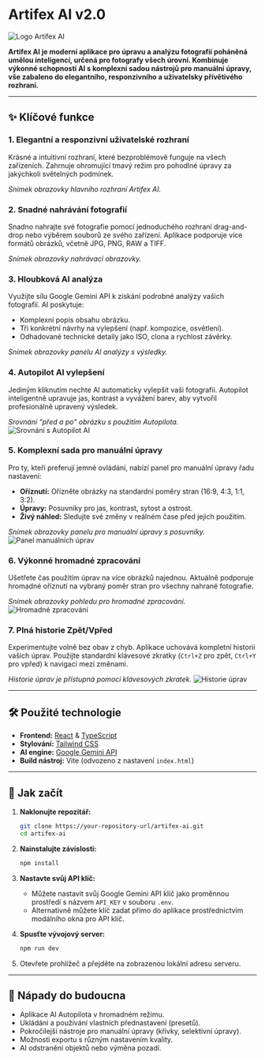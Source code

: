 # Artifex AI v2.0

![Logo Artifex AI](https://i.imgur.com/kvJSt3g.png)

**Artifex AI je moderní aplikace pro úpravu a analýzu fotografií poháněná umělou inteligencí, určená pro fotografy všech úrovní. Kombinuje výkonné schopnosti AI s komplexní sadou nástrojů pro manuální úpravy, vše zabaleno do elegantního, responzivního a uživatelsky přívětivého rozhraní.**

---

## ✨ Klíčové funkce

### 1. Elegantní a responzivní uživatelské rozhraní
Krásné a intuitivní rozhraní, které bezproblémově funguje na všech zařízeních. Zahrnuje ohromující tmavý režim pro pohodlné úpravy za jakýchkoli světelných podmínek.

*Snímek obrazovky hlavního rozhraní Artifex AI.*



### 2. Snadné nahrávání fotografií
Snadno nahrajte své fotografie pomocí jednoduchého rozhraní drag-and-drop nebo výběrem souborů ze svého zařízení. Aplikace podporuje více formátů obrázků, včetně JPG, PNG, RAW a TIFF.

*Snímek obrazovky nahrávací obrazovky.*



### 3. Hloubková AI analýza
Využijte sílu Google Gemini API k získání podrobné analýzy vašich fotografií. AI poskytuje:
- Komplexní popis obsahu obrázku.
- Tři konkrétní návrhy na vylepšení (např. kompozice, osvětlení).
- Odhadované technické detaily jako ISO, clona a rychlost závěrky.

*Snímek obrazovky panelu AI analýzy s výsledky.*



### 4. Autopilot AI vylepšení
Jediným kliknutím nechte AI automaticky vylepšit vaši fotografii. Autopilot inteligentně upravuje jas, kontrast a vyvážení barev, aby vytvořil profesionálně upravený výsledek.

*Srovnání "před a po" obrázku s použitím Autopilota.*
![Srovnání s Autopilot AI](https://via.placeholder.com/600x300.png?text=Srovnání+před+a+po+Autopilotu)

### 5. Komplexní sada pro manuální úpravy
Pro ty, kteří preferují jemné ovládání, nabízí panel pro manuální úpravy řadu nastavení:
- **Oříznutí:** Ořízněte obrázky na standardní poměry stran (16:9, 4:3, 1:1, 3:2).
- **Úpravy:** Posuvníky pro jas, kontrast, sytost a ostrost.
- **Živý náhled:** Sledujte své změny v reálném čase před jejich použitím.

*Snímek obrazovky panelu pro manuální úpravy s posuvníky.*
![Panel manuálních úprav](https://via.placeholder.com/600x300.png?text=Panel+s+nástroji+pro+manuální+úpravy)

### 6. Výkonné hromadné zpracování
Ušetřete čas použitím úprav na více obrázků najednou. Aktuálně podporuje hromadné oříznutí na vybraný poměr stran pro všechny nahrané fotografie.

*Snímek obrazovky pohledu pro hromadné zpracování.*
![Hromadné zpracování](https://via.placeholder.com/600x300.png?text=Náhled+hromadného+zpracování)

### 7. Plná historie Zpět/Vpřed
Experimentujte volně bez obav z chyb. Aplikace uchovává kompletní historii vašich úprav. Použijte standardní klávesové zkratky (`Ctrl+Z` pro zpět, `Ctrl+Y` pro vpřed) k navigaci mezi změnami.

*Historie úprav je přístupná pomocí klávesových zkratek.*
![Historie úprav](https://via.placeholder.com/600x300.png?text=Historie+úprav+dostupná+přes+Ctrl+Z/Y)

---

## 🛠️ Použité technologie

-   **Frontend:** [React](https://reactjs.org/) & [TypeScript](https://www.typescriptlang.org/)
-   **Stylování:** [Tailwind CSS](https://tailwindcss.com/)
-   **AI engine:** [Google Gemini API](https://ai.google.dev/)
-   **Build nástroj:** Vite (odvozeno z nastavení `index.html`)

---

## 🚀 Jak začít

1.  **Naklonujte repozitář:**
    ```bash
    git clone https://your-repository-url/artifex-ai.git
    cd artifex-ai
    ```
2.  **Nainstalujte závislosti:**
    ```bash
    npm install
    ```
3.  **Nastavte svůj API klíč:**
    -   Můžete nastavit svůj Google Gemini API klíč jako proměnnou prostředí s názvem `API_KEY` v souboru `.env`.
    -   Alternativně můžete klíč zadat přímo do aplikace prostřednictvím modálního okna pro API klíč.

4.  **Spusťte vývojový server:**
    ```bash
    npm run dev
    ```
5.  Otevřete prohlížeč a přejděte na zobrazenou lokální adresu serveru.

---

## 🔮 Nápady do budoucna

-   Aplikace AI Autopilota v hromadném režimu.
-   Ukládání a používání vlastních přednastavení (presetů).
-   Pokročilejší nástroje pro manuální úpravy (křivky, selektivní úpravy).
-   Možnosti exportu s různým nastavením kvality.
-   AI odstranění objektů nebo výměna pozadí.